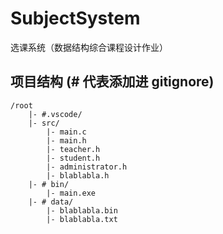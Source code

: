 # SubjectSystem

选课系统（数据结构综合课程设计作业）

## 项目结构 (# 代表添加进 gitignore)
```
/root
	|- #.vscode/
	|- src/
		|- main.c
		|- main.h
		|- teacher.h
		|- student.h
		|- administrator.h
		|- blablabla.h
	|- # bin/
		|- main.exe
	|- # data/
		|- blablabla.bin
		|- blablabla.txt
```

